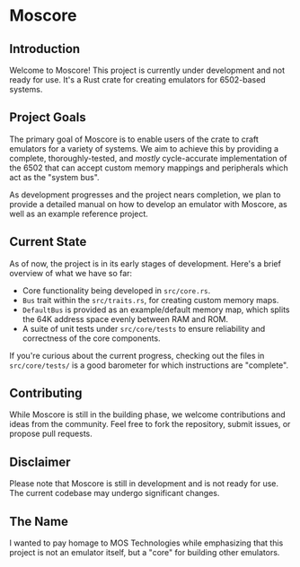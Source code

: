 # Moscore

## Introduction

Welcome to Moscore! This project is currently under development and not ready for use. It's a Rust crate for creating emulators for 6502-based systems.

## Project Goals

The primary goal of Moscore is to enable users of the crate to craft emulators for a variety of systems. We aim to achieve this by providing a complete, thoroughly-tested, and *mostly* cycle-accurate implementation of the 6502 that can accept custom memory mappings and peripherals which act as the "system bus".

As development progresses and the project nears completion, we plan to provide a detailed manual on how to develop an emulator with Moscore, as well as an example reference project.

## Current State

As of now, the project is in its early stages of development. Here's a brief overview of what we have so far:

- Core functionality being developed in `src/core.rs`.
- `Bus` trait within the `src/traits.rs`, for creating custom memory maps.
- `DefaultBus` is provided as an example/default memory map, which splits the 64K address space evenly between RAM and ROM.
- A suite of unit tests under `src/core/tests` to ensure reliability and correctness of the core components.

If you're curious about the current progress, checking out the files in `src/core/tests/` is a good barometer for which instructions are "complete".

## Contributing

While Moscore is still in the building phase, we welcome contributions and ideas from the community. Feel free to fork the repository, submit issues, or propose pull requests.

## Disclaimer

Please note that Moscore is still in development and is not ready for use. The current codebase may undergo significant changes.

## The Name

I wanted to pay homage to MOS Technologies while emphasizing that this project is not an emulator itself, but a "core" for building other emulators.
